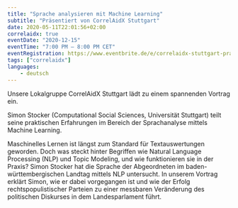 ```yaml
---
title: "Sprache analysieren mit Machine Learning"
subtitle: "Präsentiert von CorrelAidX Stuttgart"
date: 2020-05-11T22:01:56+02:00
correlaidx: true
eventDate: "2020-12-15"
eventTime: "7:00 PM – 8:00 PM CET"
eventRegistration: https://www.eventbrite.de/e/correlaidx-stuttgart-prasentiert-sprache-analysieren-mit-machine-learning-tickets-131833775371
tags: ["correlaidx"]
languages: 
    - deutsch
---
```


Unsere Lokalgruppe CorrelAidX Stuttgart lädt zu einem spannenden Vortrag ein.

Simon Stocker (Computational Social Sciences, Universität Stuttgart) teilt seine praktischen Erfahrungen im Bereich der Sprachanalyse mittels Machine Learning.

Maschinelles Lernen ist längst zum Standard für Textauswertungen geworden. Doch was steckt hinter Begriffen wie Natural Language Processing (NLP) und Topic Modeling, und wie funktionieren sie in der Praxis? Simon Stocker hat die Sprache der Abgeordneten im baden-württembergischen Landtag mittels NLP untersucht. In unserem Vortrag erklärt Simon, wie er dabei vorgegangen ist und wie der Erfolg rechtspopulistischer Parteien zu einer messbaren Veränderung des politischen Diskurses in dem Landesparlament führt.
